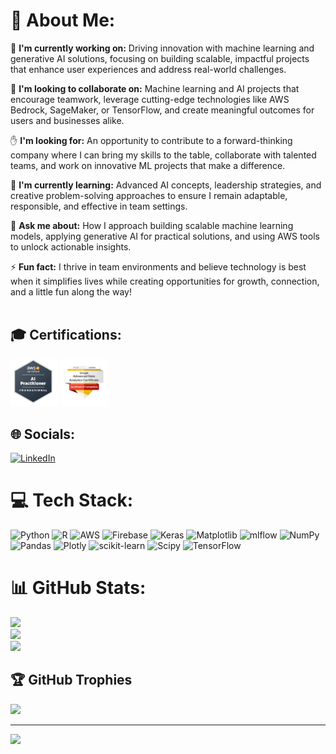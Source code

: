 # 💫 About Me:
🌌 **I'm currently working on:** Driving innovation with machine learning and generative AI solutions, focusing on building scalable, impactful projects that enhance user experiences and address real-world challenges.

🤝 **I'm looking to collaborate on:** Machine learning and AI projects that encourage teamwork, leverage cutting-edge technologies like AWS Bedrock, SageMaker, or TensorFlow, and create meaningful outcomes for users and businesses alike.

✋ **I'm looking for:** An opportunity to contribute to a forward-thinking company where I can bring my skills to the table, collaborate with talented teams, and work on innovative ML projects that make a difference.

🌱 **I'm currently learning:** Advanced AI concepts, leadership strategies, and creative problem-solving approaches to ensure I remain adaptable, responsible, and effective in team settings.

💬 **Ask me about:** How I approach building scalable machine learning models, applying generative AI for practical solutions, and using AWS tools to unlock actionable insights.

⚡ **Fun fact:** I thrive in team environments and believe technology is best when it simplifies lives while creating opportunities for growth, connection, and a little fun along the way!<br><br>

## 🎓 Certifications:
   <img src="https://github.com/RhythmAhir/RhythmAhir/blob/main/images/cert1.png" width=15% height=15%> <img src="https://github.com/RhythmAhir/RhythmAhir/blob/main/images/cert2.png" width=15% height=15%>



## 🌐 Socials:
[![LinkedIn](https://img.shields.io/badge/LinkedIn-%230077B5.svg?logo=linkedin&logoColor=white)](https://www.linkedin.com/in/rhythmahir/) 

# 💻 Tech Stack:
![Python](https://img.shields.io/badge/python-3670A0?style=for-the-badge&logo=python&logoColor=ffdd54) ![R](https://img.shields.io/badge/r-%23276DC3.svg?style=for-the-badge&logo=r&logoColor=white) ![AWS](https://img.shields.io/badge/AWS-%23FF9900.svg?style=for-the-badge&logo=amazon-aws&logoColor=white) ![Firebase](https://img.shields.io/badge/firebase-%23039BE5.svg?style=for-the-badge&logo=firebase) ![Keras](https://img.shields.io/badge/Keras-%23D00000.svg?style=for-the-badge&logo=Keras&logoColor=white) ![Matplotlib](https://img.shields.io/badge/Matplotlib-%23ffffff.svg?style=for-the-badge&logo=Matplotlib&logoColor=black) ![mlflow](https://img.shields.io/badge/mlflow-%23d9ead3.svg?style=for-the-badge&logo=numpy&logoColor=blue) ![NumPy](https://img.shields.io/badge/numpy-%23013243.svg?style=for-the-badge&logo=numpy&logoColor=white) ![Pandas](https://img.shields.io/badge/pandas-%23150458.svg?style=for-the-badge&logo=pandas&logoColor=white) ![Plotly](https://img.shields.io/badge/Plotly-%233F4F75.svg?style=for-the-badge&logo=plotly&logoColor=white) ![scikit-learn](https://img.shields.io/badge/scikit--learn-%23F7931E.svg?style=for-the-badge&logo=scikit-learn&logoColor=white) ![Scipy](https://img.shields.io/badge/SciPy-%230C55A5.svg?style=for-the-badge&logo=scipy&logoColor=%white) ![TensorFlow](https://img.shields.io/badge/TensorFlow-%23FF6F00.svg?style=for-the-badge&logo=TensorFlow&logoColor=white) 

# 📊 GitHub Stats:
![](https://github-readme-stats.vercel.app/api?username=rhythmahir&theme=default_repocard&hide_border=false&include_all_commits=true&count_private=false)<br/>
![](https://github-readme-streak-stats.herokuapp.com/?user=rhythmahir&theme=default_repocard&hide_border=false)<br/>
![](https://github-readme-stats.vercel.app/api/top-langs/?username=rhythmahir&theme=default_repocard&hide_border=false&include_all_commits=true&count_private=false&layout=compact)

## 🏆 GitHub Trophies
![](https://github-profile-trophy.vercel.app/?username=rhythmahir&theme=default_repocard&no-frame=false&no-bg=false&margin-w=4)

---
[![](https://visitcount.itsvg.in/api?id=rhythmahir&icon=0&color=1)](https://visitcount.itsvg.in)

